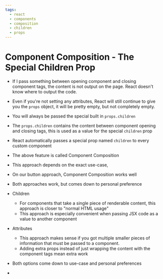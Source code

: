 ```yaml
---
tags:
  - react
  - components
  - composition
  - children
  - props
---
```

# Component Composition - The Special Children Prop


* If I pass something between opening component and closing component tags, the content is not output on the page. React doesn't know where to output the code.
* Even if you're not setting any attributes, React will still continue to give you the `props` object, it will be pretty empty, but not completely empty.
* You will always be passed the special built in `props.children`

* The `props.children` contains the content between component opening and closing tags, this is used as a value for the special `children` prop
* React automatically passes a special prop named `children` to every custom component


* The above feature is called Component Composition
* This approach depends on the exact use-case,
* On our button approach, Component Composition works well
* Both approaches work, but comes down to personal preference

* Children
	* For components that take a single piece of renderable content, this approach is closer to "normal HTML usage"
	* This approach is especially convenient when passing JSX code as a value to another component
* Attributes
	* This approach makes sense if you got multiple smaller pieces of information that must be passed to a component.
	* Adding extra props instead of just wrapping the content with the component tags mean extra work

* Both options come down to use-case and personal preferences
* 
